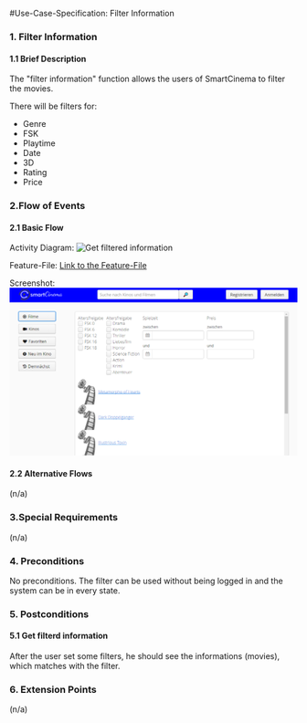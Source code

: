 #Use-Case-Specification: Filter Information   

### 1. Filter Information 
#### 1.1 Brief Description
The "filter information" function allows the users of SmartCinema to filter the movies.

There will be filters for: 

- Genre
- FSK
- Playtime
- Date
- 3D
- Rating
- Price

### 2.Flow of Events

#### 2.1 Basic Flow

Activity Diagram:
![Get filtered information][Flow]

Feature-File:
[Link to the Feature-File][Feature File]

Screenshot:
![Screenshot][Screenshot]


#### 2.2 Alternative Flows
(n/a)


### 3.Special Requirements
(n/a)


### 4. Preconditions

No preconditions.
The filter can be used without being logged in and the system can be in every state.

### 5. Postconditions

#### 5.1 Get filterd information
After the user set some filters, he should see the informations (movies), which matches with the filter.

### 6. Extension Points
(n/a)

<!-- Link definitions -->
[SRS]: https://github.com/tinf15b4-kino/kino-web/blob/master/documents/SRS.md
[Flow]: https://github.com/tinf15b4-kino/kino-web/blob/develop/documents/UC/filter%20information/flow_FilterInformation.png
[Screenshot]: https://github.com/tinf15b4-kino/kino-web/blob/develop/documents/UC/filter%20information/screenshot_FilterInformation.png
[Feature File]: https://github.com/tinf15b4-kino/kino-web/blob/master/web%20app/src/test/resources/de/tinf15b4/kino/cucumber/filter.feature
